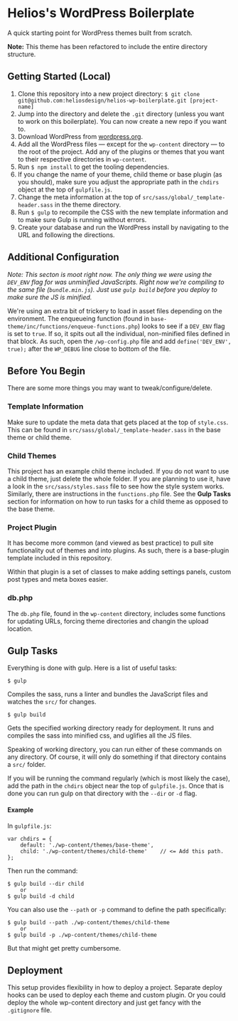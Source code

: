 # Helios's WordPress Boilerplate

A quick starting point for WordPress themes built from scratch.

**Note:** This theme has been refactored to include the entire directory structure.


## Getting Started (Local)

1. Clone this repository into a new project directory: `$ git clone git@github.com:heliosdesign/helios-wp-boilerplate.git [project-name]`
2. Jump into the directory and delete the `.git` directory (unless you want to work on this boilerplate). You can now create a new repo if you want to.
3. Download WordPress from [wordpress.org](https://wordpress.org).
4. Add all the WordPress files &mdash; except for the `wp-content` directory &mdash; to the root of the project. Add any of the plugins or themes that you want to their respective directories in `wp-content`.
5. Run `$ npm install` to get the tooling dependencies.
6. If you change the name of your theme, child theme or base plugin (as you should), make sure you adjust the appropriate path in the `chdirs` object at the top of `gulpfile.js`.
7. Change the meta information at the top of `src/sass/global/_template-header.sass` in the theme directory.
8. Run `$ gulp` to recompile the CSS with the new template information and to make sure Gulp is running without errors.
9. Create your database and run the WordPress install by navigating to the URL and following the directions.


## Additional Configuration

*Note: This secton is moot right now. The only thing we were using the `DEV_ENV` flag for was unminified JavaScripts. Right now we're compiling to the same file (`bundle.min.js`). Just use `gulp build` before you deploy to make sure the JS is minified.*

We're using an extra bit of trickery to load in asset files depending on the environment. The enqueueing function (found in `base-theme/inc/functions/enqueue-functions.php`) looks to see if a `DEV_ENV` flag is set to `true`. If so, it spits out all the individual, non-minified  files defined in that block. As such, open the `/wp-config.php` file and add `define('DEV_ENV', true);` after the `WP_DEBUG` line close to bottom of the file.


## Before You Begin

There are some more things you may want to tweak/configure/delete.

### Template Information

Make sure to update the meta data that gets placed at the top of `style.css`. This can be found in `src/sass/global/_template-header.sass` in the base theme or child theme.

### Child Themes

This project has an example child theme included. If you do not want to use a child theme, just delete the whole folder. If you are planning to use it, have a look in the `src/sass/styles.sass` file to see how the style system works. Similarly, there are instructions in the `functions.php` file. See the **Gulp Tasks** section for information on how to run tasks for a child theme as opposed to the base theme.

### Project Plugin

It has become more common (and viewed as best practice) to pull site functionality out of themes and into plugins. As such, there is a base-plugin template included in this repository.

Within that plugin is a set of classes to make adding settings panels, custom post types and meta boxes easier.


### db.php

The `db.php` file, found in the `wp-content` directory, includes some functions for updating URLs, forcing theme directories and changin the upload location.


## Gulp Tasks

Everything is done with gulp. Here is a list of useful tasks:

	$ gulp
	
Compiles the sass, runs a linter and bundles the JavaScript files and watches the `src/` for changes.

	$ gulp build
	
Gets the specified working directory ready for deployment. It runs and compiles the sass into minified css, and uglifies all the JS files.

Speaking of working directory, you can run either of these commands on any directory. Of course, it will only do something if that directory contains a `src/` folder.

If you will be running the command regularly (which is most likely the case), add the path in the `chdirs` object near the top of `gulpfile.js`. Once that is done you can run gulp on that directory with the `--dir` or `-d` flag.

#### Example
In `gulpfile.js`:

```
var chdirs = {
    default: './wp-content/themes/base-theme',
    child: './wp-content/themes/child-theme'    // <= Add this path.
};
```
Then run the command:

```
$ gulp build --dir child
    or
$ gulp build -d child
```
You can also use the `--path` or `-p` command to define the path specifically:

```
$ gulp build --path ./wp-content/themes/child-theme
    or
$ gulp build -p ./wp-content/themes/child-theme
```

But that might get pretty cumbersome.



## Deployment

This setup provides flexibility in how to deploy a project. Separate deploy hooks can be used to deploy each theme and custom plugin. Or you could deploy the whole wp-content directory and just get fancy with the `.gitignore` file.
